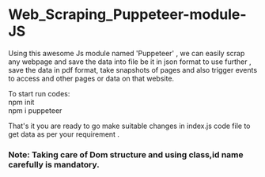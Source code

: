 # Web_Scraping_Puppeteer-module-JS
 Using this awesome Js module named 'Puppeteer' , we can easily scrap any webpage and save the data into file be it in json format to use further , save the data in pdf format, take snapshots of pages and also trigger events to access and other pages or data on that website.
 
 To start run codes: <br />
 npm init <br />
 npm i puppeteer
 
 That's it you are ready to go make suitable changes in index.js code file to get data as per your requirement .
 
 ### Note: Taking care of Dom structure and using class,id name carefully is mandatory.

